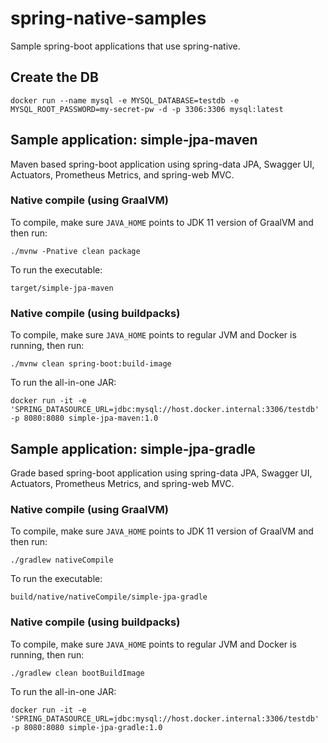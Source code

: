 # spring-native-samples

Sample spring-boot applications that use spring-native.

## Create the DB

```
docker run --name mysql -e MYSQL_DATABASE=testdb -e MYSQL_ROOT_PASSWORD=my-secret-pw -d -p 3306:3306 mysql:latest
```

## Sample application: simple-jpa-maven

Maven based spring-boot application using spring-data JPA, Swagger UI, Actuators, Prometheus Metrics, and spring-web MVC.

### Native compile (using GraalVM)

To compile, make sure `JAVA_HOME` points to JDK 11 version of GraalVM and then run:

```
./mvnw -Pnative clean package
```

To run the executable:

```
target/simple-jpa-maven
```

### Native compile (using buildpacks)

To compile, make sure `JAVA_HOME` points to regular JVM and Docker is running, then run:

```
./mvnw clean spring-boot:build-image
```

To run the all-in-one JAR:

```
docker run -it -e 'SPRING_DATASOURCE_URL=jdbc:mysql://host.docker.internal:3306/testdb' -p 8080:8080 simple-jpa-maven:1.0
```

## Sample application: simple-jpa-gradle

Grade based spring-boot application using spring-data JPA, Swagger UI, Actuators, Prometheus Metrics, and spring-web MVC.

### Native compile (using GraalVM)

To compile, make sure `JAVA_HOME` points to JDK 11 version of GraalVM and then run:

```
./gradlew nativeCompile
```

To run the executable:

```
build/native/nativeCompile/simple-jpa-gradle
```

### Native compile (using buildpacks)

To compile, make sure `JAVA_HOME` points to regular JVM and Docker is running, then run:

```
./gradlew clean bootBuildImage
```

To run the all-in-one JAR:

```
docker run -it -e 'SPRING_DATASOURCE_URL=jdbc:mysql://host.docker.internal:3306/testdb' -p 8080:8080 simple-jpa-gradle:1.0
```
